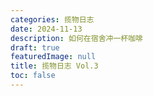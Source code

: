 ```yaml
---
categories: 揽物日志
date: 2024-11-13
description: 如何在宿舍冲一杯咖啡
draft: true
featuredImage: null
title: 揽物日志 Vol.3
toc: false
---
```






